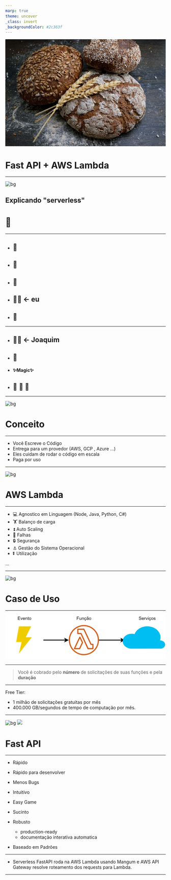 ```yaml
---
marp: true
theme: uncover
_class: invert
_backgroundColor: #2c363f
---
```

![bg opacity:0.6 left](res/wesual-click-rsWZ-P9FbQ4-unsplash.jpg)

# Fast API + AWS Lambda 
---
![bg](#edd892)
## Explicando "serverless" 

# 🍞

---
* ## 🥚
* ## 🌾
* ## 🛒
* ## 🧑‍🍳 <- eu
* ## 🍞

---

* ## 🧑‍🍳 <- Joaquim
* ## 🧾
* #### ✨Magic✨
* ## 🍞 🍞 🍞
		
---
![bg](#edd892)
# Conceito

---
* Você Escreve o Código
* Entrega para um provedor (AWS, GCP , Azure ...)
* Eles cuidam de rodar o código em escala
* Paga por uso

---
![bg](#edd892)
# AWS Lambda


---
* 💻 Agnostico em Linguagem (Node, Java, Python, C#)
* 🏋️ Balanço de carga
* ⏫ Auto Scaling
* 🐞 Falhas
* 🔒 Segurança
* :anchor: Gestão do Sistema Operacional
* ⏬ Utilização

...

---
![bg](#edd892)
# Caso de Uso

---
![w:1100](res/lambda.png)

---
 > Você é cobrado pelo **número** de solicitações de suas funções e pela **duração**

---
Free Tier: 
* 1 milhão de solicitações gratuitas por mês 
* 400.000 GB/segundos de tempo de computação por mês.

---
![bg](#2c363f)
![](white)

# Fast API 

---

* Rápido

* Rápido para desenvolver

* Menos Bugs

* Intuitivo

* Easy Game
* Sucinto
* Robusto
  * production-ready
  * documentação interativa automatica

* Baseado em Padrões
---

* Serverless FastAPI roda na AWS Lambda usando Mangum e AWS API Gateway resolve roteamento dos requests para Lambda.
---